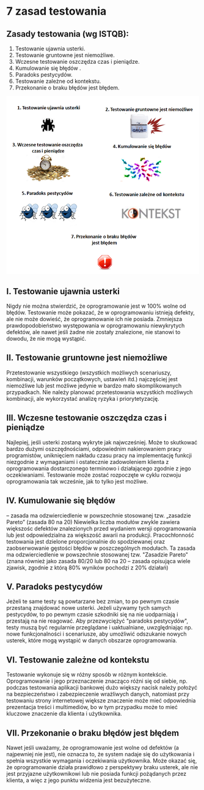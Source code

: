 # 7 zasad testowania

## Zasady testowania \(wg ISTQB\):

1. Testowanie ujawnia usterki.
2. Testowanie gruntowne jest niemożliwe.
3. Wczesne testowanie oszczędza czas i pieniądze.
4. Kumulowanie się błędów .
5. Paradoks pestycydów.
6. Testowanie zależne od kontekstu.
7. Przekonanie o braku błędów jest błędem.

![](../.gitbook/assets/7-zasad-testowania.jpg)



## I. Testowanie ujawnia usterki

Nigdy nie można stwierdzić, że oprogramowanie jest w 100% wolne od błędów. Testowanie może pokazać, że w oprogramowaniu istnieją defekty, ale nie może dowieść, że oprogramowanie ich nie posiada. Zmniejsza prawdopodobieństwo występowania w oprogramowaniu niewykrytych defektów, ale nawet jeśli żadne nie zostały znalezione, nie stanowi to dowodu, że nie mogą wystąpić.

## II. Testowanie gruntowne jest niemożliwe

Przetestowanie wszystkiego \(wszystkich możliwych scenariuszy, kombinacji, warunków początkowych, ustawień itd.\) najczęściej jest niemożliwe lub jest możliwe jedynie w bardzo mało skomplikowanych przypadkach. Nie należy planować przetestowania wszystkich możliwych kombinacji, ale wykorzystać analizę ryzyka i priorytetyzację.

## III. Wczesne testowanie oszczędza czas i pieniądze

Najlepiej, jeśli usterki zostaną wykryte jak najwcześniej. Może to skutkować bardzo dużymi oszczędnościami, odpowiednim nakierowaniem pracy programistów, uniknięciem nakładu czasu pracy na implementację funkcji niezgodnie z wymaganiami i ostatecznie zadowoleniem klienta z oprogramowania dostarczonego terminowo i działającego zgodnie z jego oczekiwaniami. Testowanie może zostać rozpoczęte w cyklu rozwoju oprogramowania tak wcześnie, jak to tylko jest możliwe.

## IV. Kumulowanie się błędów

– zasada ma odzwierciedlenie w powszechnie stosowanej tzw. „zasadzie Pareto” \(zasada 80 na 20\) Niewielka liczba modułów zwykle zawiera większośc defektów znalezionych przed wydaniem wersji oprogramowania lub jest odpowiedzialna za większość awarii na produkcji. Pracochłonność testowania jest dzielone proporcjonalnie do spodziewanej oraz zaobserwowanie gęstości błędów w poszczególnych modułach. Ta zasada ma odzwierciedlenie w powszechnie stosowanej tzw. "Zasadzie Pareto" \(znana również jako zasada 80/20 lub 80 na 20 – zasada opisująca wiele zjawisk, zgodnie z którą 80% wyników pochodzi z 20% działań\)

## V. Paradoks pestycydów

Jeżeli te same testy są powtarzane bez zmian, to po pewnym czasie przestaną znajdować nowe usterki. Jeżeli używamy tych samych pestycydów, to po pewnym czasie szkodniki się na nie uodparniają i przestają na nie reagować. Aby przezwyciężyć "paradoks pestycydów", testy muszą być regularnie przeglądane i uaktualniane, uwzględniając np. nowe funkcjonalności i scenariusze, aby umożliwić odszukanie nowych usterek, które mogą wystąpić w danych obszarze oprogramowania.

## VI. Testowanie zależne od kontekstu

Testowanie wykonuje się w różny sposób w różnym kontekście. Oprogramowanie i jego przeznaczenie znacząco różni się od siebie, np. podczas testowania aplikacji bankowej dużo większy nacisk należy położyć na bezpieczeństwo i zabezpieczenie wrażliwych danych, natomiast przy testowaniu strony internetowej większe znaczenie może mieć odpowiednia prezentacja treści i multimediów, bo w tym przypadku może to mieć kluczowe znaczenie dla klienta i użytkownika.

## VII. Przekonanie o braku błędów jest błędem

Nawet jeśli uważamy, że oprogramowanie jest wolne od defektów \(a najpewniej nie jest\), nie oznacza to, że system nadaje się do użytkowania i spełnia wszystkie wymagania i oczekiwania użytkownika. Może okazać się, że oprogramowanie działa prawidłowo z perspektywy braku usterek, ale nie jest przyjazne użytkownikowi lub nie posiada funkcji pożądanych przez klienta, a więc z jego punktu widzenia jest bezużyteczne.


